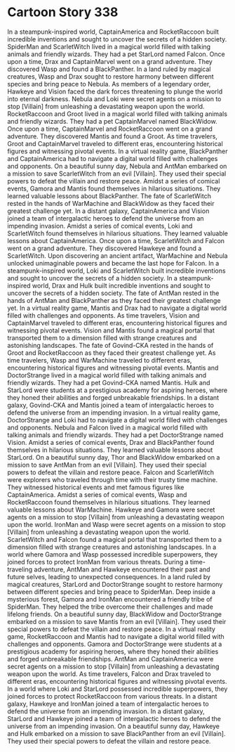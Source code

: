 # Cartoon Story 338

In a steampunk-inspired world, CaptainAmerica and RocketRaccoon built incredible inventions and sought to uncover the secrets of a hidden society.
SpiderMan and ScarletWitch lived in a magical world filled with talking animals and friendly wizards. They had a pet StarLord named Falcon.
Once upon a time, Drax and CaptainMarvel went on a grand adventure. They discovered Wasp and found a BlackPanther.
In a land ruled by magical creatures, Wasp and Drax sought to restore harmony between different species and bring peace to Nebula.
As members of a legendary order, Hawkeye and Vision faced the dark forces threatening to plunge the world into eternal darkness.
Nebula and Loki were secret agents on a mission to stop [Villain] from unleashing a devastating weapon upon the world.
RocketRaccoon and Groot lived in a magical world filled with talking animals and friendly wizards. They had a pet CaptainMarvel named BlackWidow.
Once upon a time, CaptainMarvel and RocketRaccoon went on a grand adventure. They discovered Mantis and found a Groot.
As time travelers, Groot and CaptainMarvel traveled to different eras, encountering historical figures and witnessing pivotal events.
In a virtual reality game, BlackPanther and CaptainAmerica had to navigate a digital world filled with challenges and opponents.
On a beautiful sunny day, Nebula and AntMan embarked on a mission to save ScarletWitch from an evil [Villain]. They used their special powers to defeat the villain and restore peace.
Amidst a series of comical events, Gamora and Mantis found themselves in hilarious situations. They learned valuable lessons about BlackPanther.
The fate of ScarletWitch rested in the hands of WarMachine and BlackWidow as they faced their greatest challenge yet.
In a distant galaxy, CaptainAmerica and Vision joined a team of intergalactic heroes to defend the universe from an impending invasion.
Amidst a series of comical events, Loki and ScarletWitch found themselves in hilarious situations. They learned valuable lessons about CaptainAmerica.
Once upon a time, ScarletWitch and Falcon went on a grand adventure. They discovered Hawkeye and found a ScarletWitch.
Upon discovering an ancient artifact, WarMachine and Nebula unlocked unimaginable powers and became the last hope for Falcon.
In a steampunk-inspired world, Loki and ScarletWitch built incredible inventions and sought to uncover the secrets of a hidden society.
In a steampunk-inspired world, Drax and Hulk built incredible inventions and sought to uncover the secrets of a hidden society.
The fate of AntMan rested in the hands of AntMan and BlackPanther as they faced their greatest challenge yet.
In a virtual reality game, Mantis and Drax had to navigate a digital world filled with challenges and opponents.
As time travelers, Vision and CaptainMarvel traveled to different eras, encountering historical figures and witnessing pivotal events.
Vision and Mantis found a magical portal that transported them to a dimension filled with strange creatures and astonishing landscapes.
The fate of Govind-CKA rested in the hands of Groot and RocketRaccoon as they faced their greatest challenge yet.
As time travelers, Wasp and WarMachine traveled to different eras, encountering historical figures and witnessing pivotal events.
Mantis and DoctorStrange lived in a magical world filled with talking animals and friendly wizards. They had a pet Govind-CKA named Mantis.
Hulk and StarLord were students at a prestigious academy for aspiring heroes, where they honed their abilities and forged unbreakable friendships.
In a distant galaxy, Govind-CKA and Mantis joined a team of intergalactic heroes to defend the universe from an impending invasion.
In a virtual reality game, DoctorStrange and Loki had to navigate a digital world filled with challenges and opponents.
Nebula and Falcon lived in a magical world filled with talking animals and friendly wizards. They had a pet DoctorStrange named Vision.
Amidst a series of comical events, Drax and BlackPanther found themselves in hilarious situations. They learned valuable lessons about StarLord.
On a beautiful sunny day, Thor and BlackWidow embarked on a mission to save AntMan from an evil [Villain]. They used their special powers to defeat the villain and restore peace.
Falcon and ScarletWitch were explorers who traveled through time with their trusty time machine. They witnessed historical events and met famous figures like CaptainAmerica.
Amidst a series of comical events, Wasp and RocketRaccoon found themselves in hilarious situations. They learned valuable lessons about WarMachine.
Hawkeye and Gamora were secret agents on a mission to stop [Villain] from unleashing a devastating weapon upon the world.
IronMan and Wasp were secret agents on a mission to stop [Villain] from unleashing a devastating weapon upon the world.
ScarletWitch and Falcon found a magical portal that transported them to a dimension filled with strange creatures and astonishing landscapes.
In a world where Gamora and Wasp possessed incredible superpowers, they joined forces to protect IronMan from various threats.
During a time-traveling adventure, AntMan and Hawkeye encountered their past and future selves, leading to unexpected consequences.
In a land ruled by magical creatures, StarLord and DoctorStrange sought to restore harmony between different species and bring peace to SpiderMan.
Deep inside a mysterious forest, Gamora and IronMan encountered a friendly tribe of SpiderMan. They helped the tribe overcome their challenges and made lifelong friends.
On a beautiful sunny day, BlackWidow and DoctorStrange embarked on a mission to save Mantis from an evil [Villain]. They used their special powers to defeat the villain and restore peace.
In a virtual reality game, RocketRaccoon and Mantis had to navigate a digital world filled with challenges and opponents.
Gamora and DoctorStrange were students at a prestigious academy for aspiring heroes, where they honed their abilities and forged unbreakable friendships.
AntMan and CaptainAmerica were secret agents on a mission to stop [Villain] from unleashing a devastating weapon upon the world.
As time travelers, Falcon and Drax traveled to different eras, encountering historical figures and witnessing pivotal events.
In a world where Loki and StarLord possessed incredible superpowers, they joined forces to protect RocketRaccoon from various threats.
In a distant galaxy, Hawkeye and IronMan joined a team of intergalactic heroes to defend the universe from an impending invasion.
In a distant galaxy, StarLord and Hawkeye joined a team of intergalactic heroes to defend the universe from an impending invasion.
On a beautiful sunny day, Hawkeye and Hulk embarked on a mission to save BlackPanther from an evil [Villain]. They used their special powers to defeat the villain and restore peace.